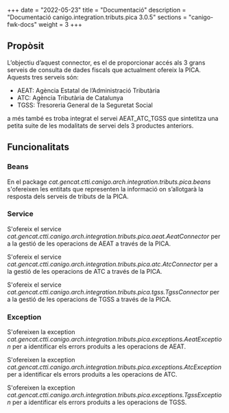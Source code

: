 +++
date        = "2022-05-23"
title       = "Documentació"
description = "Documentació canigo.integration.tributs.pica 3.0.5"
sections    = "canigo-fwk-docs"
weight      = 3
+++

## Propòsit

L’objectiu d’aquest connector, es el de proporcionar accés als 3 grans serveis de consulta de dades fiscals que actualment
ofereix la PICA. Aquests tres serveis són:

* AEAT: Agència Estatal de l’Administració Tributària
* ATC: Agència Tributària de Catalunya
* TGSS: Tresoreria General de la Seguretat Social

a més també es troba integrat el servei AEAT_ATC_TGSS que sintetitza una petita suite de les modalitats de servei
dels 3 productes anteriors.

## Funcionalitats

### Beans

En el package *cat.gencat.ctti.canigo.arch.integration.tributs.pica.beans* s'ofereixen les entitats que representen
la informació on s’allotgarà la resposta dels serveis de tributs de la PICA.

### Service

S'ofereix el service *cat.gencat.ctti.canigo.arch.integration.tributs.pica.aeat.AeatConnector* per a la gestió de
les operacions de AEAT a través de la PICA.

S'ofereix el service *cat.gencat.ctti.canigo.arch.integration.tributs.pica.atc.AtcConnector* per a la gestió de les
operacions de ATC a través de la PICA.

S'ofereix el service *cat.gencat.ctti.canigo.arch.integration.tributs.pica.tgss.TgssConnector* per a la gestió
de les operacions de TGSS a través de la PICA.

### Exception

S'ofereixen la exception *cat.gencat.ctti.canigo.arch.integration.tributs.pica.exceptions.AeatException* per
a identificar els errors produits a les operacions de AEAT.

S'ofereixen la exception *cat.gencat.ctti.canigo.arch.integration.tributs.pica.exceptions.AtcException* per
a identificar els errors produits a les operacions de ATC.

S'ofereixen la exception *cat.gencat.ctti.canigo.arch.integration.tributs.pica.exceptions.TgssException* per
a identificar els errors produits a les operacions de TGSS.